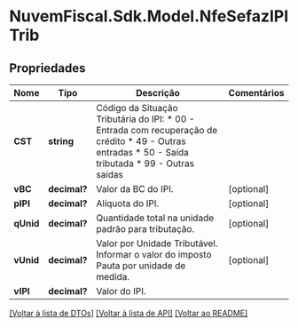 # NuvemFiscal.Sdk.Model.NfeSefazIPITrib

## Propriedades

Nome | Tipo | Descrição | Comentários
------------ | ------------- | ------------- | -------------
**CST** | **string** | Código da Situação Tributária do IPI:  * 00 - Entrada com recuperação de crédito  * 49 - Outras entradas  * 50 - Saída tributada  * 99 - Outras saídas | 
**vBC** | **decimal?** | Valor da BC do IPI. | [optional] 
**pIPI** | **decimal?** | Alíquota do IPI. | [optional] 
**qUnid** | **decimal?** | Quantidade total na unidade padrão para tributação. | [optional] 
**vUnid** | **decimal?** | Valor por Unidade Tributável. Informar o valor do imposto Pauta por unidade de medida. | [optional] 
**vIPI** | **decimal?** | Valor do IPI. | 

[[Voltar à lista de DTOs]](../README.md#documentation-for-models) [[Voltar à lista de API]](../README.md#documentation-for-api-endpoints) [[Voltar ao README]](../README.md)

